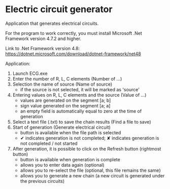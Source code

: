 # Electric circuit generator
Application that generates electrical circuits.

For the program to work correctly, you must install Microsoft .Net Framework version 4.7.2 and higher.

Link to .Net Framework version 4.8: https://dotnet.microsoft.com/download/dotnet-framework/net48

Application:
1. Launch ECG.exe
2. Enter the number of R, L, C elements (Number of ...)
3. Selection the name of source (Name of source)
	* if the source is not selected, it will be marked as 'source'
4. Entering values on R, L, C elements and the source (Value of ...)
	* values are generated on the segment [a; b]
	* sign value generated on the segment [a; a]
	* an empty field is automatically equal to zero at the time of generation
5. Select a text file (.txt) to save the chain results (Find a file to save)
6. Start of generation (Generate electrical circuit)
	* button is available when the file path is selected
	* ✔ indicates generation is not completed; ✘ indicates generation is not completed / not started
7. After generation, it is possible to click on the Refresh button (rightmost button)
	* button is available when generation is complete
	* allows you to enter data again (optional)
	* allows you to re-select the file (optional, this file remains the same)
	* allows you to generate a new chain (a new circuit is generated under the previous circuits)
